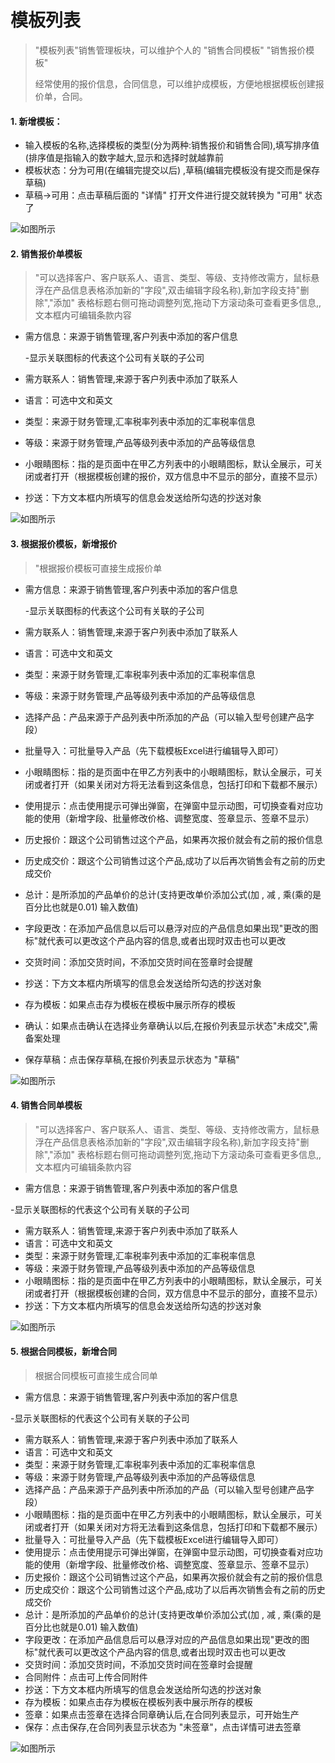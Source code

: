 # 模板列表

> "模板列表"销售管理板块，可以维护个人的 "销售合同模板" "销售报价模板"
> 
> 经常使用的报价信息，合同信息，可以维护成模板，方便地根据模板创建报价单，合同。

#### 1. 新增模板：
* 输入模板的名称,选择模板的类型(分为两种:销售报价和销售合同),填写排序值(排序值是指输入的数字越大,显示和选择时就越靠前
* 模板状态：分为可用(在编辑完提交以后) ,草稿(编辑完模板没有提交而是保存草稿)
* 草稿->可用：点击草稿后面的 "详情" 打开文件进行提交就转换为 "可用" 状态了

![如图所示](../file/mblb1.png)

#### 2. 销售报价单模板

> "可以选择客户、客户联系人、语言、类型、等级、支持修改需方，鼠标悬浮在产品信息表格添加新的"字段",双击编辑字段名称),新加字段支持"删除","添加" 表格标题右侧可拖动调整列宽,拖动下方滚动条可查看更多信息,,文本框内可编辑条款内容

* 需方信息：来源于销售管理,客户列表中添加的客户信息
  
  -显示关联图标的代表这个公司有关联的子公司

* 需方联系人：销售管理,来源于客户列表中添加了联系人
* 语言：可选中文和英文
* 类型：来源于财务管理,汇率税率列表中添加的汇率税率信息
* 等级：来源于财务管理,产品等级列表中添加的产品等级信息
* 小眼睛图标：指的是页面中在甲乙方列表中的小眼睛图标，默认全展示，可关闭或者打开（根据模板创建的报价，双方信息中不显示的部分，直接不显示）
* 抄送：下方文本框内所填写的信息会发送给所勾选的抄送对象


![如图所示](../file/mblb2.png)

#### 3. 根据报价模板，新增报价

> "根据报价模板可直接生成报价单

* 需方信息：来源于销售管理,客户列表中添加的客户信息

  -显示关联图标的代表这个公司有关联的子公司

* 需方联系人：销售管理,来源于客户列表中添加了联系人
* 语言：可选中文和英文
* 类型：来源于财务管理,汇率税率列表中添加的汇率税率信息
* 等级：来源于财务管理,产品等级列表中添加的产品等级信息
* 选择产品：产品来源于产品列表中所添加的产品（可以输入型号创建产品字段）
* 批量导入：可批量导入产品（先下载模板Excel进行编辑导入即可）
* 小眼睛图标：指的是页面中在甲乙方列表中的小眼睛图标，默认全展示，可关闭或者打开（如果关闭对方将无法看到这条信息，包括打印和下载都不展示）
* 使用提示：点击使用提示可弹出弹窗，在弹窗中显示动图，可切换查看对应功能的使用（新增字段、批量修改价格、调整宽度、签章显示、签章不显示）
* 历史报价：跟这个公司销售过这个产品，如果再次报价就会有之前的报价信息
* 历史成交价：跟这个公司销售过这个产品,成功了以后再次销售会有之前的历史成交价
* 总计：是所添加的产品单价的总计(支持更改单价添加公式(加 , 减 , 乘(乘的是百分比也就是0.01) 输入数值)
* 字段更改：在添加产品信息以后可以悬浮对应的产品信息如果出现"更改的图标"就代表可以更改这个产品内容的信息,或者出现时双击也可以更改
* 交货时间：添加交货时间，不添加交货时间在签章时会提醒
* 抄送：下方文本框内所填写的信息会发送给所勾选的抄送对象
* 存为模板：如果点击存为模板在模板中展示所存的模板
* 确认：如果点击确认在选择业务章确认以后,在报价列表显示状态"未成交",需备案处理
* 保存草稿：点击保存草稿,在报价列表显示状态为 "草稿"

![如图所示](../file/mblb3.png)

#### 4. 销售合同单模板

> "可以选择客户、客户联系人、语言、类型、等级、支持修改需方，鼠标悬浮在产品信息表格添加新的"字段",双击编辑字段名称),新加字段支持"删除","添加" 表格标题右侧可拖动调整列宽,拖动下方滚动条可查看更多信息,,文本框内可编辑条款内容

* 需方信息：来源于销售管理,客户列表中添加的客户信息

 -显示关联图标的代表这个公司有关联的子公司

* 需方联系人：销售管理,来源于客户列表中添加了联系人
* 语言：可选中文和英文
* 类型：来源于财务管理,汇率税率列表中添加的汇率税率信息
* 等级：来源于财务管理,产品等级列表中添加的产品等级信息
* 小眼睛图标：指的是页面中在甲乙方列表中的小眼睛图标，默认全展示，可关闭或者打开（根据模板创建的合同，双方信息中不显示的部分，直接不显示）
* 抄送：下方文本框内所填写的信息会发送给所勾选的抄送对象

![如图所示](../file/mblb4.png)

#### 5.  根据合同模板，新增合同

> 根据合同模板可直接生成合同单

* 需方信息：来源于销售管理,客户列表中添加的客户信息

-显示关联图标的代表这个公司有关联的子公司

* 需方联系人：销售管理,来源于客户列表中添加了联系人
* 语言：可选中文和英文
* 类型：来源于财务管理,汇率税率列表中添加的汇率税率信息
* 等级：来源于财务管理,产品等级列表中添加的产品等级信息
* 选择产品：产品来源于产品列表中所添加的产品（可以输入型号创建产品字段）
* 小眼睛图标：指的是页面中在甲乙方列表中的小眼睛图标，默认全展示，可关闭或者打开（如果关闭对方将无法看到这条信息，包括打印和下载都不展示）
* 批量导入：可批量导入产品（先下载模板Excel进行编辑导入即可） 
* 使用提示：点击使用提示可弹出弹窗，在弹窗中显示动图，可切换查看对应功能的使用（新增字段、批量修改价格、调整宽度、签章显示、签章不显示）
* 历史报价：跟这个公司销售过这个产品，如果再次报价就会有之前的报价信息
* 历史成交价：跟这个公司销售过这个产品,成功了以后再次销售会有之前的历史成交价
* 总计：是所添加的产品单价的总计(支持更改单价添加公式(加 , 减 , 乘(乘的是百分比也就是0.01) 输入数值)
* 字段更改：在添加产品信息后可以悬浮对应的产品信息如果出现"更改的图标"就代表可以更改这个产品内容的信息,或者出现时双击也可以更改
* 交货时间：添加交货时间，不添加交货时间在签章时会提醒
* 合同附件：点击可上传合同附件
* 抄送：下方文本框内所填写的信息会发送给所勾选的抄送对象
* 存为模板：如果点击存为模板在模板列表中展示所存的模板
* 签章：如果点击签章在选择合同章确认后,在合同列表显示，可开始生产
* 保存：点击保存,在合同列表显示状态为 "未签章"，点击详情可进去签章

![如图所示](../file/mblb5.png)